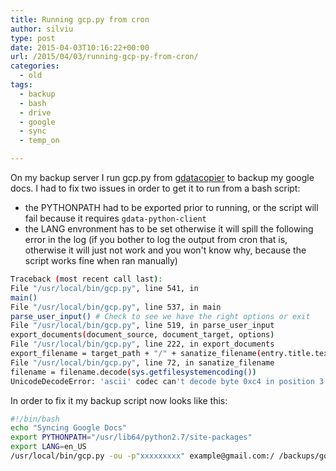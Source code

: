 ```yaml
---
title: Running gcp.py from cron
author: silviu
type: post
date: 2015-04-03T10:16:22+00:00
url: /2015/04/03/running-gcp-py-from-cron/
categories:
  - old
tags:
  - backup
  - bash
  - drive
  - google
  - sync
  - temp_on

---
```

On my backup server I run gcp.py from [gdatacopier][1] to backup my google docs. I had to fix two issues in order to get it to run from a bash script:

- the PYTHONPATH had to be exported prior to running, or the script will fail because it requires `gdata-python-client`
- the LANG envronment has to be set otherwise it will spill the following error in the log (if you bother to log the output from cron that is, otherwise it will just not work and you won't know why, because the script works fine when ran manually)

```bash
Traceback (most recent call last):
File "/usr/local/bin/gcp.py", line 541, in
main()
File "/usr/local/bin/gcp.py", line 537, in main
parse_user_input() # Check to see we have the right options or exit
File "/usr/local/bin/gcp.py", line 519, in parse_user_input
export_documents(document_source, document_target, options)
File "/usr/local/bin/gcp.py", line 222, in export_documents
export_filename = target_path + "/" + sanatize_filename(entry.title.text)
File "/usr/local/bin/gcp.py", line 72, in sanatize_filename
filename = filename.decode(sys.getfilesystemencoding())
UnicodeDecodeError: 'ascii' codec can't decode byte 0xc4 in position 3: ordinal not in range(128)
```

In order to fix it my backup script now looks like this:
```bash
#!/bin/bash
echo "Syncing Google Docs"
export PYTHONPATH="/usr/lib64/python2.7/site-packages"
export LANG=en_US
/usr/local/bin/gcp.py -ou -p"xxxxxxxxx" example@gmail.com:/ /backups/google/docs
```

 [1]: https://code.google.com/p/gdatacopier/